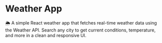 # Weather App
🌦️ A simple React weather app that fetches real-time weather data using the Weather API. Search any city to get current conditions, temperature, and more in a clean and responsive UI.
